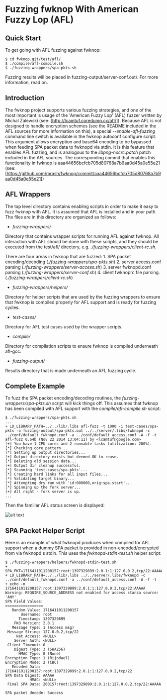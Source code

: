 
# Fuzzing fwknop With American Fuzzy Lop (AFL)

## Quick Start

To get going with AFL fuzzing against fwknop:

    $ cd fwknop.git/test/afl/
    $ ./compile/afl-compile.sh
    $ ./fuzzing-wrappers/spa-pkts.sh

Fuzzing results will be placed in fuzzing-output/server-conf.out/. For more
information, read on.

## Introduction

The fwknop project supports various fuzzing strategies, and one of the most
important is usage of the 'American Fuzzy Lop' (AFL) fuzzer written by Michal
Zalewski (see: [http://lcamtuf.coredump.cx/afl/]). Because AFL is not designed to
handle encryption schemes (see the README included in the AFL sources for more
information on this), a special *--enable-afl-fuzzing* command line switch is
available in the fwknop autoconf configure script. This argument allows
encryption and base64 encoding to be bypassed when feeding SPA packet data to
fwknopd via stdin. It is this feature that enables AFL fuzzing, and is analogous
to the *libpng-nocrc.patch* patch included in the AFL sources. The corresponding
commit that enables this functionality in fwknop is aaa44656bcfcb705d80768a7b9aa0d45a0e55e21
(see: [https://github.com/mrash/fwknop/commit/aaa44656bcfcb705d80768a7b9aa0d45a0e55e21])

## AFL Wrappers

The top level directory contains enabling scripts in order to make it easy to
fuzz fwknop with AFL. It is assumed that AFL is installed and in your path. The
files are in this directory are organized as follows:

 * *fuzzing-wrappers/*

  Directory that contains wrapper scripts for running AFL against fwknop. All
  interaction with AFL should be done with these scripts, and they should be executed
  from the test/afl/ directory, e.g. *./fuzzing-wrappers/client-rc.sh*.

  There are four areas in fwknop that are fuzzed:
    1. SPA packet encoding/decoding (*./fuzzing-wrappers/spa-pkts.sh*)
    2. server access.conf parsing (*./fuzzing-wrappers/server-access.sh*)
    3. server fwknopd.conf parsing (*./fuzzing-wrappers/server-conf.sh*)
    4. client fwknoprc file parsing. (*./fuzzing-wrappers/client-rc.sh*)

 * *fuzzing-wrappers/helpers/*

  Directory for helper scripts that are used by the fuzzing wrappers to ensure
  that fwknop is compiled properly for AFL support and is ready for fuzzing cycles.

 * *test-cases/*

  Directory for AFL test cases used by the wrapper scripts.

 * *compile/*

  Directory for compilation scripts to ensure fwknop is compiled underneath afl-gcc.

 * *fuzzing-output/*

  Results directory that is made underneath an AFL fuzzing cycle.

## Complete Example

To fuzz the SPA packet encoding/decoding routines, the *fuzzing-wrappers/spa-pkts.sh*
script will kick things off. This assumes that fwknop has been compiled with AFL
support with the *compile/afl-compile.sh* script:

    $ ./fuzzing-wrappers/spa-pkts.sh
    ...
    + LD_LIBRARY_PATH=../../lib/.libs afl-fuzz -t 1000 -i test-cases/spa-pkts -o fuzzing-output/spa-pkts.out ../../server/.libs/fwknopd -c ../conf/default_fwknopd.conf -a ../conf/default_access.conf -A -f -t
    afl-fuzz 0.64b (Nov 22 2014 13:04:11) by <lcamtuf@google.com>
    [+] You have 1 CPU cores and 2 runnable tasks (utilization: 200%).
    [*] Checking core_pattern...
    [*] Setting up output directories...
    [+] Output directory exists but deemed OK to reuse.
    [*] Deleting old session data...
    [+] Output dir cleanup successful.
    [*] Scanning 'test-cases/spa-pkts'...
    [*] Creating hard links for all input files...
    [*] Validating target binary...
    [*] Attempting dry run with 'id:000000,orig:spa.start'...
    [*] Spinning up the fork server...
    [+] All right - fork server is up.
    ...

Then the familiar AFL status screen is displayed:

![alt text][AFL-status-screen]

[AFL-status-screen]: https://github.com/mrash/fwknop/raw/master/test/afl/doc/AFL_status_screen.png "AFL Fuzzing SPA Packets"

## SPA Packet Helper Script

Here is an example of what fwknopd produces when compiled for AFL support when
a dummy SPA packet is provided in non-encoded/encrypted from via fwknopd's
stdin. This uses the *fwknopd-stdin-test.sh* helper script:

    $ ./fuzzing-wrappers/helpers/fwknopd-stdin-test.sh
    + SPA_PKT=1716411011200157:root:1397329899:2.0.1:1:127.0.0.2,tcp/22:AAAAA
    + LD_LIBRARY_PATH=../../lib/.libs ../../server/.libs/fwknopd -c ../conf/default_fwknopd.conf -a ../conf/default_access.conf -A -f -t
    + echo -n 1716411011200157:root:1397329899:2.0.1:1:127.0.0.2,tcp/22:AAAAA
    Warning: REQUIRE_SOURCE_ADDRESS not enabled for access stanza source: 'ANY'
    SPA Field Values:
    =================
       Random Value: 1716411011200157
           Username: root
          Timestamp: 1397329899
        FKO Version: 2.0.1
       Message Type: 1 (Access msg)
     Message String: 127.0.0.2,tcp/22
         Nat Access: <NULL>
        Server Auth: <NULL>
     Client Timeout: 0
        Digest Type: 3 (SHA256)
          HMAC Type: 0 (None)
    Encryption Type: 1 (Rijndael)
    Encryption Mode: 2 (CBC)
       Encoded Data: 1716411011200157:root:1397329899:2.0.1:1:127.0.0.2,tcp/22
    SPA Data Digest: AAAAA
               HMAC: <NULL>
     Final SPA Data: 200157:root:1397329899:2.0.1:1:127.0.0.2,tcp/22:AAAAA

    SPA packet decode: Success
